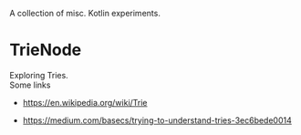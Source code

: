 A collection of misc. Kotlin experiments.

# TrieNode

Exploring Tries.  
Some links

- https://en.wikipedia.org/wiki/Trie

- https://medium.com/basecs/trying-to-understand-tries-3ec6bede0014
